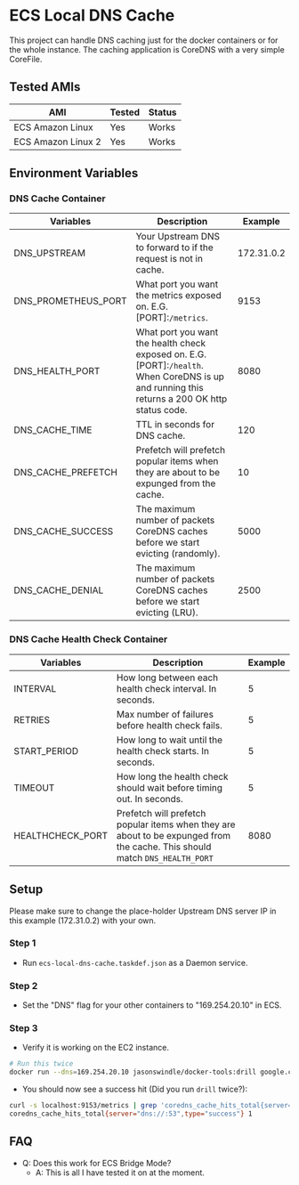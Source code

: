 # ECS Local DNS Cache

This project can handle DNS caching just for the docker containers or for the whole instance.  The caching application is CoreDNS with a very simple CoreFile.

## Tested AMIs

| AMI | Tested | Status |
| --- | ---    | ---    |
| ECS Amazon Linux | Yes | Works |
| ECS Amazon Linux 2 | Yes | Works |

## Environment Variables

### DNS Cache Container

| Variables | Description | Example |
| --- | ---   | ---     |
| DNS_UPSTREAM | Your Upstream DNS to forward to if the request is not in cache. | 172.31.0.2 |
| DNS_PROMETHEUS_PORT | What port you want the metrics exposed on. E.G. [PORT]:`/metrics`. | 9153 |
| DNS_HEALTH_PORT | What port you want the health check exposed on. E.G. [PORT]:`/health`. When CoreDNS is up and running this returns a 200 OK http status code. | 8080 |
| DNS_CACHE_TIME | TTL in seconds for DNS cache. | 120 |
| DNS_CACHE_PREFETCH | Prefetch will prefetch popular items when they are about to be expunged from the cache. | 10 |
| DNS_CACHE_SUCCESS | The maximum number of packets CoreDNS caches before we start evicting (randomly). | 5000 |
| DNS_CACHE_DENIAL | The maximum number of packets CoreDNS caches before we start evicting (LRU). | 2500 |

### DNS Cache Health Check Container

| Variables | Description | Example |
| --- | ---   | ---     |
| INTERVAL | How long between each health check interval. In seconds. | 5 |
| RETRIES | Max number of failures before health check fails. | 5 |
| START_PERIOD | How long to wait until the health check starts. In seconds. | 5 |
| TIMEOUT | How long the health check should wait before timing out. In seconds. | 5 |
| HEALTHCHECK_PORT | Prefetch will prefetch popular items when they are about to be expunged from the cache. This should match `DNS_HEALTH_PORT` | 8080 |

## Setup

Please make sure to change the place-holder Upstream DNS server IP in this example (172.31.0.2) with your own. 

### Step 1

- Run `ecs-local-dns-cache.taskdef.json` as a Daemon service.

### Step 2

- Set the "DNS" flag for your other containers to "169.254.20.10" in ECS.

### Step 3

- Verify it is working on the EC2 instance.

``` bash
# Run this twice
docker run --dns=169.254.20.10 jasonswindle/docker-tools:drill google.com
```

- You should now see a success hit (Did you run `drill` twice?):

```bash
curl -s localhost:9153/metrics | grep 'coredns_cache_hits_total{server="dns://:53",type="success"}'
coredns_cache_hits_total{server="dns://:53",type="success"} 1
```

## FAQ

- Q: Does this work for ECS Bridge Mode?
  - A: This is all I have tested it on at the moment.
